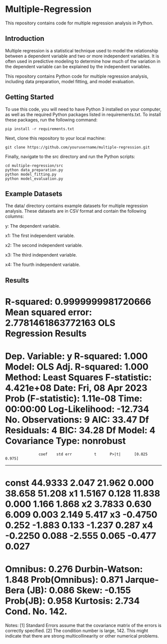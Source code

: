 # Multiple-Regression
This repository contains code for multiple regression analysis in Python.

## Introduction
Multiple regression is a statistical technique used to model the relationship between a dependent variable and two or more independent variables. It is often used in predictive modeling to determine how much of the variation in the dependent variable can be explained by the independent variables.

This repository contains Python code for multiple regression analysis, including data preparation, model fitting, and model evaluation.

## Getting Started
To use this code, you will need to have Python 3 installed on your computer, as well as the required Python packages listed in requirements.txt. To install these packages, run the following command:

```
pip install -r requirements.txt
```
Next, clone this repository to your local machine:

```
git clone https://github.com/yourusername/multiple-regression.git
```
Finally, navigate to the src directory and run the Python scripts:

```
cd multiple-regression/src
python data_preparation.py
python model_fitting.py
python model_evaluation.py
```

## Example Datasets
The data/ directory contains example datasets for multiple regression analysis. These datasets are in CSV format and contain the following columns:

y: The dependent variable.

x1: The first independent variable.

x2: The second independent variable.

x3: The third independent variable.

x4: The fourth independent variable.

## Results

R-squared: 0.9999999981720666
Mean squared error: 2.7781461863772163
                            OLS Regression Results                            
==============================================================================
Dep. Variable:                      y   R-squared:                       1.000
Model:                            OLS   Adj. R-squared:                  1.000
Method:                 Least Squares   F-statistic:                 4.421e+08
Date:                Fri, 08 Apr 2023   Prob (F-statistic):           1.11e-08
Time:                        00:00:00   Log-Likelihood:                -12.734
No. Observations:                   9   AIC:                             33.47
Df Residuals:                       4   BIC:                             34.28
Df Model:                           4                                         
Covariance Type:            nonrobust                                         
================================================================================
                   coef    std err          t      P>|t|      [0.025      0.975]
--------------------------------------------------------------------------------
const           44.9333      2.047     21.962      0.000      38.658      51.208
x1               1.5167      0.128     11.838      0.000       1.166       1.868
x2               3.7833      0.630      6.009      0.003       2.149       5.417
x3              -0.4750      0.252     -1.883      0.133      -1.237       0.287
x4              -0.2250      0.088     -2.555      0.065      -0.477       0.027
==============================================================================
Omnibus:                        0.276   Durbin-Watson:                   1.848
Prob(Omnibus):                  0.871   Jarque-Bera (JB):                0.086
Skew:                          -0.155   Prob(JB):                        0.958
Kurtosis:                       2.734   Cond. No.                         142.
==============================================================================

Notes:
[1] Standard Errors assume that the covariance matrix of the errors is correctly specified.
[2] The condition number is large, 142. This might indicate that there are
strong multicollinearity or other numerical problems.




